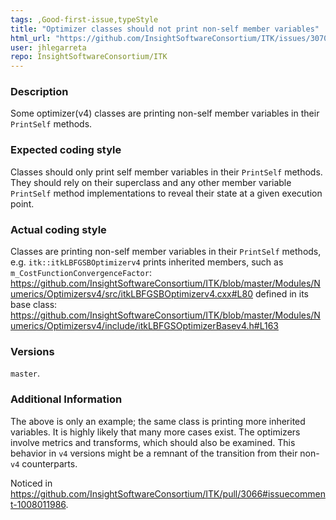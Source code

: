 ```yaml
---
tags: ,Good-first-issue,typeStyle
title: "Optimizer classes should not print non-self member variables"
html_url: "https://github.com/InsightSoftwareConsortium/ITK/issues/3070"
user: jhlegarreta
repo: InsightSoftwareConsortium/ITK
---
```


### Description

Some optimizer(v4) classes are printing non-self member variables in their `PrintSelf` methods.

### Expected coding style

Classes should only print self member variables in their `PrintSelf` methods. They should rely on their superclass and any other member variable `PrintSelf` method implementations to reveal their state at a given execution point.

### Actual coding style

Classes are printing non-self member variables in their `PrintSelf` methods, e.g. `itk::itkLBFGSBOptimizerv4` prints inherited members, such as `m_CostFunctionConvergenceFactor`:
https://github.com/InsightSoftwareConsortium/ITK/blob/master/Modules/Numerics/Optimizersv4/src/itkLBFGSBOptimizerv4.cxx#L80
defined in its base class:
https://github.com/InsightSoftwareConsortium/ITK/blob/master/Modules/Numerics/Optimizersv4/include/itkLBFGSOptimizerBasev4.h#L163

### Versions

`master`.

### Additional Information

The above is only an example; the same class is printing more inherited variables. It is highly likely that many more cases exist. The optimizers involve metrics and transforms, which should also be examined. This behavior in `v4` versions might be a remnant of the transition from their non- `v4` counterparts.

Noticed in https://github.com/InsightSoftwareConsortium/ITK/pull/3066#issuecomment-1008011986.

